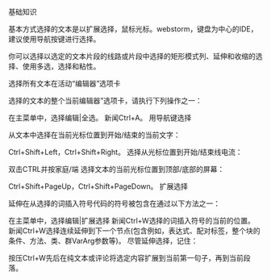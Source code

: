 基础知识

基本方式选择的文本是以扩展选择，鼠标光标。webstorm，键盘为中心的IDE，建议使用导航按键进行选择。

你可以选择以选定的文本片段的线路或片段中选择的矩形模式列、延伸和收缩的选择、使用多选，选择和粘性。

选择所有文本在活动“编辑器”选项卡

选择的文本的整个当前编辑器”选项卡，请执行下列操作之一：

在主菜单中，选择编辑|全选。
新闻Ctrl+A。
用导航键选择

从文本中选择在当前光标位置到开始/结束的当前文字：

Ctrl+Shift+Left，Ctrl+Shift+Right。
选择从光标位置到开始/结束线电流：

双击CTRL并按家庭/端
选择文本的当前光标位置到顶部/底部的屏幕：

Ctrl+Shift+PageUp，Ctrl+Shift+PageDown。
扩展选择

延伸在从选择的词插入符号代码的符号被包含在通过以下方法之一：

在主菜单中，选择编辑|扩展选择
新闻Ctrl+W选择的词插入符号的当前的位置。
新闻Ctrl+W选择连续延伸到下一个节点(包含例如，表达式、配对标签，整个块的条件、方法、类、群VarArg参数等)。
尽管延伸选择，记住：

按压Ctrl+W先后在纯文本或评论将选定内容扩展到当前第一句子，再到当前段落。